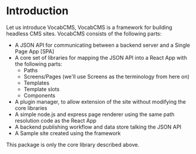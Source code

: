 # Introduction

Let us introduce VocabCMS, VocabCMS is a framework for building headless CMS sites.
VocabCMS consists of the following parts:

* A JSON API for communicating between a backend server and a Single Page App [SPA]
* A core set of libraries for mapping the JSON API into a React App with the following parts:
  * Paths
  * Screens/Pages (we'll use Screens as the terminology from here on)
  * Templates
  * Template slots
  * Components
* A plugin manager, to allow extension of the site without modifying the core libraries
* A simple node.js and express page renderer using the same path resolution code as the React App
* A backend publishing workflow and data store talking the JSON API
* A Sample site created using the framework

This package is only the core library described above.
